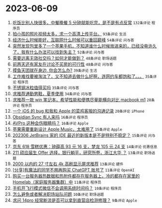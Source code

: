 # 2023-06-09

1. [吃饭比别人快很多，中餐晚餐 5 分钟就能吃完，是不是有点反常](https://www.v2ex.com/t/947169) `132条评论` `程序员`
1. [拍小孩的照片视频太多，求一个高清上传平台。](https://www.v2ex.com/t/947187) `93条评论` `生活`
1. [经济什么时候能好，互联网什么时候可以重回巅峰](https://www.v2ex.com/t/947198) `54条评论` `问与答`
1. [突然发现包里多了一个苹果手机，不知道谁什么时候放进来的，已经没电许久了，我有什么办法可以找到失主？](https://www.v2ex.com/t/947160) `52条评论` `问与答`
1. [需要远离无效社交吗？如何才能做到？](https://www.v2ex.com/t/947229) `48条评论` `职场话题`
1. [前两天还有家友在讨论不买房的可行性](https://www.v2ex.com/t/947182) `48条评论` `问与答`
1. [摸鱼天团就在身边, 你会怎么办?](https://www.v2ex.com/t/947230) `39条评论` `生活`
1. [工作难找要被淘汰了，又不知道去做什么好啊，连网约车都饱和了。。。](https://www.v2ex.com/t/947259) `35条评论` `程序员`
1. [不锈钢冰粒值得买吗](https://www.v2ex.com/t/947220) `35条评论` `问与答`
1. [求推荐通勤男鞋，夏季使用](https://www.v2ex.com/t/947219) `34条评论` `问与答`
1. [求推荐一款 win 笔记本，希望性能和便携尽量能横向对比 macbook m1](https://www.v2ex.com/t/947210) `28条评论` `程序员`
1. [一个 iOS 的 bug 和我和 Apple 的菜鸡客服的沟通记录](https://www.v2ex.com/t/947234) `20条评论` `iPhone`
1. [Obsidian Sync 有人来吗](https://www.v2ex.com/t/947223) `16条评论` `程序员`
1. [AVPro 这种会伤眼睛吗？](https://www.v2ex.com/t/947170) `16条评论` `Apple`
1. [苹果需要重新设计 Apple Music，太难用了](https://www.v2ex.com/t/947276) `15条评论` `Apple`
1. [202306 JetBrains 家的 IDE 最近的新版本是不是特别不稳定？](https://www.v2ex.com/t/947186) `15条评论` `问与答`
1. [京东 618 雪糕优惠：钟薛高 93 元 16 支，梦龙 105 元 24 支](https://www.v2ex.com/t/947279) `14条评论` `优惠信息`
1. [211 硕应届生 Offer 选择，银行躺平，研究所卷，浙江大华 ？](https://www.v2ex.com/t/947203) `13条评论` `职场话题`
1. [2000 以内的 27 寸左右 4k 高刷显示屏求推荐](https://www.v2ex.com/t/947158) `13条评论` `硬件`
1. [[分享]有魔法的同学不用再购买 ChatGPT 账号了](https://www.v2ex.com/t/947232) `11条评论` `OpenAI`
1. [购买一台服务器热数据和热附件都存在服务器上，冷的都存在家里的 Homelab（家庭服务器集群）中](https://www.v2ex.com/t/947211) `11条评论` `程序员`
1. [手机开飞行模式微信不会调用系统时间吗？](https://www.v2ex.com/t/947256) `10条评论` `程序员`
1. [怎么避免或者解决职场站队问题](https://www.v2ex.com/t/947168) `10条评论` `职场话题`
1. [求问 14pro 经常断流是否可以拿到直营店检测修理？](https://www.v2ex.com/t/947225) `9条评论` `Apple`
